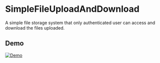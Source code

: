 # SimpleFileUploadAndDownload

A simple file storage system that only authenticated user can access and download the files uploaded.

## Demo

[![Demo](https://yt-embed.herokuapp.com/embed?v=20I71H18LLA)](https://www.youtube.com/watch?v=20I71H18LLA "Demo")
